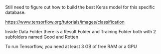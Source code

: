 Still need to figure out how to build the best Keras model for this specific database.

https://www.tensorflow.org/tutorials/images/classification

Inside Data Folder there is a Result Folder and Training Folder both with 2 subfolders named Good and Rotten

To run Tensorflow, you need at least 3 GB of free RAM or a GPU